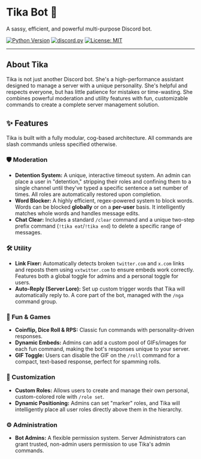 # Tika Bot 🤖

A sassy, efficient, and powerful multi-purpose Discord bot.

[![Python Version](https://img.shields.io/badge/python-3.10+-blue.svg)](https://www.python.org/downloads/)
[![discord.py](https://img.shields.io/badge/discord.py-2.5.2-7289DA.svg)](https://github.com/Rapptz/discord.py)
[![License: MIT](https://img.shields.io/badge/License-MIT-yellow.svg)](https://opensource.org/licenses/MIT)

---

## About Tika

Tika is not just another Discord bot. She's a high-performance assistant designed to manage a server with a unique personality. She's helpful and respects everyone, but has little patience for mistakes or time-wasting. She combines powerful moderation and utility features with fun, customizable commands to create a complete server management solution.

## ✨ Features

Tika is built with a fully modular, cog-based architecture. All commands are slash commands unless specified otherwise.

### 🛡️ Moderation

*   **Detention System:** A unique, interactive timeout system. An admin can place a user in "detention," stripping their roles and confining them to a single channel until they've typed a specific sentence a set number of times. All roles are automatically restored upon completion.
*   **Word Blocker:** A highly efficient, regex-powered system to block words. Words can be blocked **globally** or on a **per-user** basis. It intelligently matches whole words and handles message edits.
*   **Chat Clear:** Includes a standard `/clear` command and a unique two-step prefix command (`!tika eat`/`!tika end`) to delete a specific range of messages.

### 🛠️ Utility

*   **Link Fixer:** Automatically detects broken `twitter.com` and `x.com` links and reposts them using `vxtwitter.com` to ensure embeds work correctly. Features both a global toggle for admins and a personal toggle for users.
*   **Auto-Reply (Server Lore):** Set up custom trigger words that Tika will automatically reply to. A core part of the bot, managed with the `/nga` command group.

### 🎉 Fun & Games

*   **Coinflip, Dice Roll & RPS:** Classic fun commands with personality-driven responses.
*   **Dynamic Embeds:** Admins can add a custom pool of GIFs/images for each fun command, making the bot's responses unique to your server.
*   **GIF Toggle:** Users can disable the GIF on the `/roll` command for a compact, text-based response, perfect for spamming rolls.

### 🎨 Customization

*   **Custom Roles:** Allows users to create and manage their own personal, custom-colored role with `/role set`.
*   **Dynamic Positioning:** Admins can set "marker" roles, and Tika will intelligently place all user roles directly above them in the hierarchy.

### ⚙️ Administration

*   **Bot Admins:** A flexible permission system. Server Administrators can grant trusted, non-admin users permission to use Tika's admin commands.
